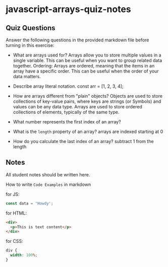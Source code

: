 # javascript-arrays-quiz-notes

## Quiz Questions

Answer the following questions in the provided markdown file before turning in this exercise:

- What are arrays used for?
  Arrays allow you to store multiple values in a single variable.
  This can be useful when you want to group related data together.
  Ordering: Arrays are ordered, meaning that the items in an array have a specific order.
  This can be useful when the order of your data matters.

- Describe array literal notation.
  const arr = [1, 2, 3, 4];

- How are arrays different from "plain" objects?
  Objects are used to store collections of key-value pairs, where keys are strings (or Symbols) and values can be any data type. Arrays are used to store ordered collections of elements, typically of the same type.
- What number represents the first index of an array?

- What is the `length` property of an array?
  arrays are indexed starting at 0
- How do you calculate the last index of an array?
  subtract 1 from the length

## Notes

All student notes should be written here.

How to write `Code Examples` in markdown

for JS:

```javascript
const data = 'Howdy';
```

for HTML:

```html
<div>
  <p>This is text content</p>
</div>
```

for CSS:

```css
div {
  width: 100%;
}
```
